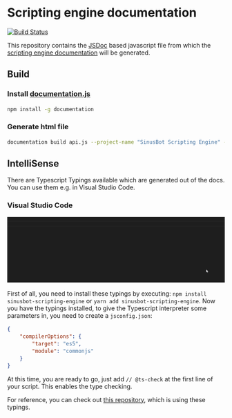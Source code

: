 # Scripting engine documentation

[![Build Status](https://travis-ci.org/SinusBot/scripting-docs.svg?branch=master)](https://travis-ci.org/SinusBot/scripting-docs)

This repository contains the [JSDoc](http://usejsdoc.org) based javascript file from which the [scripting engine documentation](https://www.sinusbot.com/docs/scripting/) will be generated. 

## Build

### Install [documentation.js](https://github.com/documentationjs/documentation)

```bash
npm install -g documentation
```
### Generate html file

```bash
documentation build api.js --project-name "SinusBot Scripting Engine" -f html -o documentation
```
## IntelliSense

There are Typescript Typings available which are generated out of the docs. You can use them e.g. in Visual Studio Code.

### Visual Studio Code

![Visual Studio Code IntelliSense demo](intellisense-demo.gif)


First of all, you need to install these typings by executing: `npm install sinusbot-scripting-engine` or `yarn add sinusbot-scripting-engine`. Now you have the typings installed, to give the Typescript interpreter some parameters in, you need to create a `jsconfig.json`:

```json
{
    "compilerOptions": {
        "target": "es5",
        "module": "commonjs"
    }
}
```

At this time, you are ready to go, just add `// @ts-check` at the first line of your script. This enables the type checking.

For reference, you can check out [this repository](https://github.com/SinusBot/scripts), which is using these typings.
